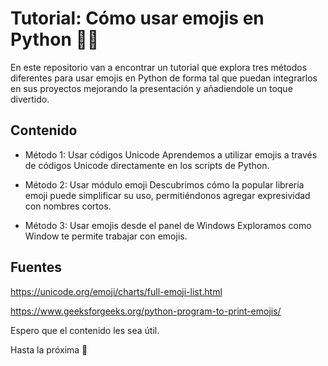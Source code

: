 # Tutorial: Cómo usar emojis en Python 🐍🎉

En este repositorio van a encontrar un tutorial que explora tres métodos diferentes para usar emojis en Python de forma tal que puedan integrarlos en sus proyectos mejorando la presentación y añadiendole un toque divertido.

## Contenido

- Método 1: Usar códigos Unicode
Aprendemos a utilizar emojis a través de códigos Unicode directamente en los scripts de Python.

- Método 2: Usar módulo emoji
Descubrimos cómo la popular librería emoji puede simplificar su uso, permitiéndonos agregar expresividad con nombres cortos.

- Método 3: Usar emojis desde el panel de Windows
Exploramos como Window te permite trabajar con emojis.

## Fuentes
https://unicode.org/emoji/charts/full-emoji-list.html

https://www.geeksforgeeks.org/python-program-to-print-emojis/

Espero que el contenido les sea útil.

Hasta la próxima 💫
